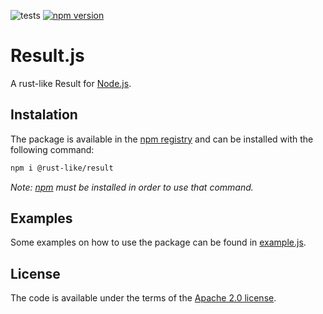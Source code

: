 ![tests](https://github.com/rust-like/result/actions/workflows/node.js.yml/badge.svg)
[![npm version](https://badge.fury.io/js/@rust-like%2Fresult.svg)](https://badge.fury.io/js/@rust-like%2Fresult)

# Result.js

A rust-like Result for [Node.js](https://nodejs.org/).

## Instalation

The package is available in the [npm registry](https://npmjs.com/package/@rust-like/result) and can be installed with the following command:
```sh
npm i @rust-like/result
```
*Note: [npm](https://npmjs.com) must be installed in order to use that command.*

## Examples

Some examples on how to use the package can be found in [example.js](example.js).

## License

The code is available under the terms of the [Apache 2.0 license](LICENSE).
